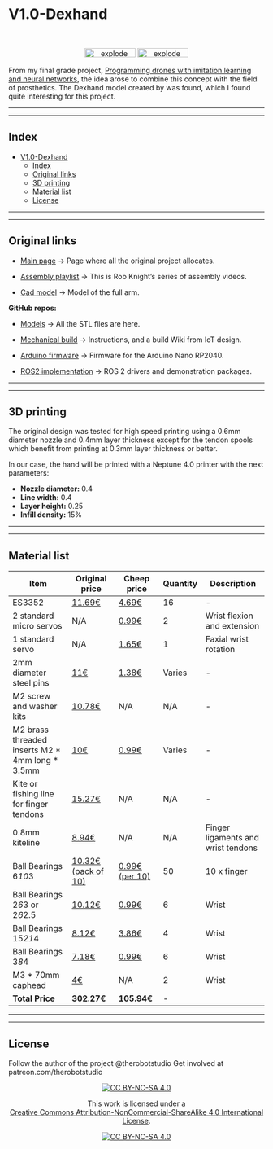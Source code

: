 # V1.0-Dexhand

<br>
<div align="center">

<img width=100px height=18px src="https://img.shields.io/badge/lenguage-c++-blue" alt="explode"></a>
<img width=100px height=18px src="https://img.shields.io/badge/status-In Progress-yellow" alt="explode"></a>
</div>

From my final grade project, [Programming drones with imitation learning and neural networks](https://github.com/RoboticsLabURJC/2023-tfg-adrian-madinabeitia), the idea arose to combine this concept with the field of prosthetics. The Dexhand model created by was found, which I found quite interesting for this project.

---
---

## Index

- [V1.0-Dexhand](#v10-dexhand)
  - [Index](#index)
  - [Original links](#original-links)
  - [3D printing](#3d-printing)
  - [Material list](#material-list)
  - [License](#license)

---
---

## Original links

* [Main page](https://www.dexhand.org/) -> Page where all the original project allocates.
  
* [Assembly playlist](https://www.youtube.com/playlist?list=PLy7gxZH9jzfQB2YJvAl5Y0FLJvxzb_83F) -> This is Rob Knight’s series of assembly videos.
  
* [Cad model](https://cad.onshape.com/documents/16c809d35214bd31c5b0324f/w/56b2fb82f7bdce505771766f/e/df78e66574dc7dbd45e4826c?renderMode=0&uiState=6358f3f91587a72417a28b1c) -> Model of the full arm.


**GitHub repos:**

* [Models](https://github.com/TheRobotStudio/V1.0-Dexhand) -> All the STL files are here.
  
* [Mechanical build](https://github.com/iotdesignshop/dexhand-mechanical-build) ->  Instructions, and a build Wiki from IoT design.
  
* [Arduino firmware](https://github.com/iotdesignshop/dexhand-ble) -> Firmware for the Arduino Nano RP2040.
  
* [ROS2 implementation](https://github.com/iotdesignshop/dexhand_ros2_meta) -> ROS 2 drivers and demonstration packages.

---
---

## 3D printing

The original design was tested for high speed printing using a 0.6mm diameter nozzle and 0.4mm layer thickness except for the tendon spools which benefit from printing at 0.3mm layer thickness or better.

In our case, the hand will be printed with a Neptune 4.0 printer with the next parameters:

* **Nozzle diameter:** 0.4
* **Line width:** 0.4
* **Layer height:** 0.25
* **Infill density:** 15%


---
---

## Material list

| Item | Original price | Cheep price | Quantity | Description |
|------|--------------|------------------|-----------------|-------------|
| ES3352  | [11.69€](https://www.amazon.com/-/es/GoGoRc-EMAX-ES3352-engranaje-0-44/dp/B07ZQGFRVF/ref=sr_1_2?__mk_es_US=%C3%85M%C3%85%C5%BD%C3%95%C3%91&sr=8-2) | [4.69€](https://es.aliexpress.com/item/1005006064458628.html?spm=a2g0o.productlist.main.9.d466s4w2s4w2fE&algo_pvid=b5651313-dcdd-46ce-81eb-be881169888a&utparam-url=scene%3Asearch%7Cquery_from%3A) | 16 | - |
| 2 standard micro servos | N/A | [0.99€](https://es.aliexpress.com/item/1005006707818210.html?spm=a2g0o.productlist.main.9.6f6f2007p0HoXP&algo_pvid=0d9ff2bc-2cbf-4a64-a255-ed3b39d9da01&utparam-url=scene%3Asearch%7Cquery_from%3A) | 2 | Wrist flexion and extension |
| 1 standard servo | N/A | [1.65€](https://es.aliexpress.com/item/1005005959332828.html?spm=a2g0o.productlist.main.65.93b83cf1gywzHB&algo_pvid=164e0617-077d-457f-afea-146e3c801a69&utparam-url=scene%3Asearch%7Cquery_from%3A) | 1 | Faxial wrist rotation |
| 2mm diameter steel pins | [11€](https://amzn.to/3VYrnfh) | [1.38€](https://es.aliexpress.com/item/32991861162.html?spm=a2g0o.productlist.main.1.723emQmhmQmhtj&algo_pvid=eead8448-4271-4f40-a023-f4faaee4b2f7&utparam-url=scene%3Asearch%7Cquery_from%3A) | Varies | - |
| M2 screw and washer kits | [10.78€](https://amzn.to/3sf4NkE) | N/A | N/A | - |
| M2 brass threaded inserts M2 * 4mm long * 3.5mm | [10€](https://amzn.to/3yYl1lY) | [0.99€](https://es.aliexpress.com/item/1005005776999972.html?spm=a2g0o.productlist.main.13.1525fCSAfCSAIr&algo_pvid=bb2bb8f0-db5b-408c-891f-e724fd415c47&utparam-url=scene%3Asearch%7Cquery_from%3A) | Varies | - |
| Kite or fishing line for finger tendons | [15.27€](https://amzn.to/3DgjNoF) | N/A | N/A | - |
| 0.8mm kiteline | [8.94€](https://amzn.to/3GMKQJL) | N/A | N/A | Finger ligaments and wrist tendons |
| Ball Bearings 6*10*3 | [10.32€ (pack of 10)](https://amzn.to/3Dj7cBn) | [0.99€ (per 10)](https://es.aliexpress.com/item/32962032067.html?spm=a2g0o.productlist.main.7.977827d16Dqpuu&algo_pvid=e8722c55-0139-4f9c-9b3c-edc9cca1827c&aem_p4p_detail=20240821073552901300786216560009336899&utparam-url=scene%3Asearch%7Cquery_from%3A&search_p4p_id=20240821073552901300786216560009336899_1) | 50 | 10 x finger |
| Ball Bearings 2*6*3 or 2*6*2.5 | [10.12€](https://amzn.to/3yYlTHg) | [0.99€](https://es.aliexpress.com/item/32962032067.html?spm=a2g0o.productlist.main.7.977827d16Dqpuu&algo_pvid=e8722c55-0139-4f9c-9b3c-edc9cca1827c&aem_p4p_detail=20240821073552901300786216560009336899&utparam-url=scene%3Asearch%7Cquery_from%3A&search_p4p_id=20240821073552901300786216560009336899_1) | 6 | Wrist |
| Ball Bearings 15*21*4 | [8.12€](https://amzn.to/3TsMSTO) | [3.86€](https://es.aliexpress.com/item/1005006498770883.html?spm=a2g0o.productlist.main.25.19e02eab7GNcPV&algo_pvid=71a624df-16ff-4b3a-bc54-7c084dc90ff6&utparam-url=scene%3Asearch%7Cquery_from%3A) | 4 | Wrist |
| Ball Bearings 3*8*4 | [7.18€](https://amzn.to/3VyE28O) | [0.99€](https://es.aliexpress.com/item/32962032067.html?spm=a2g0o.productlist.main.7.977827d16Dqpuu&algo_pvid=e8722c55-0139-4f9c-9b3c-edc9cca1827c&aem_p4p_detail=20240821073552901300786216560009336899&utparam-url=scene%3Asearch%7Cquery_from%3A&search_p4p_id=20240821073552901300786216560009336899_1) | 6 | Wrist |
| M3 * 70mm caphead | [4€](https://amzn.to/3HM0Rjx) | N/A | 2 | Wrist |
| **Total Price** | **302.27€** | **105.94€** | - |





---
---

## License

Follow the author of the project @therobotstudio
Get involved at patreon.com/therobotstudio

<div align="center">

[![CC BY-NC-SA 4.0][cc-by-nc-sa-shield]][cc-by-nc-sa]

This work is licensed under a  
[Creative Commons Attribution-NonCommercial-ShareAlike 4.0 International License][cc-by-nc-sa].

[![CC BY-NC-SA 4.0][cc-by-nc-sa-image]][cc-by-nc-sa]

</div>

[cc-by-nc-sa]: http://creativecommons.org/licenses/by-nc-sa/4.0/
[cc-by-nc-sa-image]: https://licensebuttons.net/l/by-nc-sa/4.0/88x31.png
[cc-by-nc-sa-shield]: https://img.shields.io/badge/License-CC%20BY--NC--SA%204.0-lightgrey.svg
